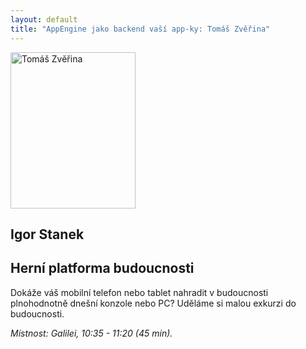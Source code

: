 ```yaml
---
layout: default
title: "AppEngine jako backend vaší app-ky: Tomáš Zvěřina"
---
```


<section id="speakers" class="row speakers-detail">
  <div class="speaker other span3 nohover">
    <a href="https://plus.google.com/105785308934677545572/posts">
      <img src="/data/imgs/recnici/igor-stanek.jpg" width="200" height="250" alt="Tomáš Zvěřina">
    </a>
    <div class="info">
      <h2>Igor Stanek</h2>
    </div>
  </div>
  <div class="span9 talk-info">
    <h1>Herní platforma budoucnosti</h1>
    <p>Dokáže váš mobilní telefon nebo tablet nahradit v budoucnosti plnohodnotně dnešní konzole nebo PC? Uděláme si malou exkurzi do budoucnosti.</p>
    <p><em>Místnost: Galilei, 10:35 - 11:20 (45 min).</em></p>
  </div>
</section>